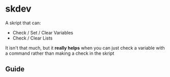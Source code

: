 # skdev
A skript that can:

* Check / Set / Clear Variables
* Check / Clear Lists

It isn't that much, but it **really helps** when you can just check a variable with a command rather than making a check in the skript
## Guide
